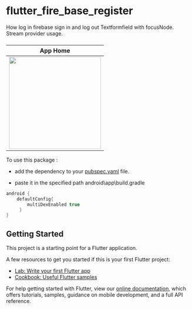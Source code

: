 # flutter_fire_base_register

How log in firebase sign in and log out Textformfield with focusNode.
Stream provider usage.

###

|             App Home               |
:----------------------------------: |
| <a  target="_blank"><img src="https://user-images.githubusercontent.com/37551474/117436641-debe2f00-af37-11eb-944e-6a2d297f593d.gif" width="250"></a>|


To use this package :

* add the dependency to your [pubspec.yaml](https://github.com/taylanyildiz/date_time_picker_tr/blob/main/pubspec.yaml) file.

* paste it in the specified path
android\app\build.gradle

```gradle
android {
    defaultConfig{
        multiDexEnabled true
     }
}

```

## Getting Started

This project is a starting point for a Flutter application.

A few resources to get you started if this is your first Flutter project:

- [Lab: Write your first Flutter app](https://flutter.dev/docs/get-started/codelab)
- [Cookbook: Useful Flutter samples](https://flutter.dev/docs/cookbook)

For help getting started with Flutter, view our
[online documentation](https://flutter.dev/docs), which offers tutorials,
samples, guidance on mobile development, and a full API reference.
